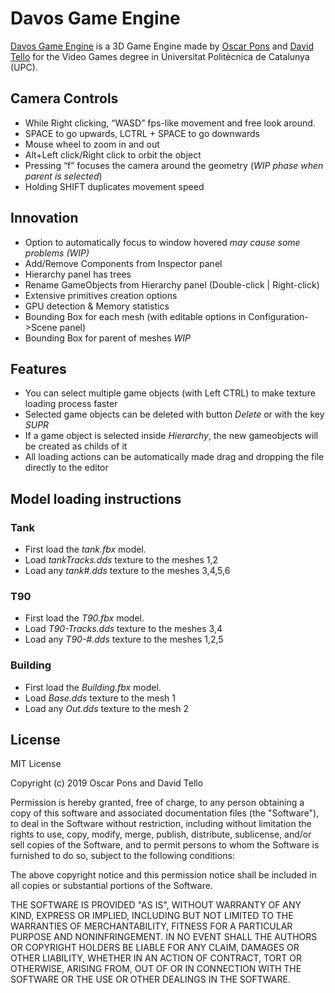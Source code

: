 # Davos Game Engine
[Davos Game Engine](https://github.com/ponspack9/GameEngine) is a 3D Game Engine made by [Oscar Pons](https://github.com/ponspack9) and [David Tello](https://github.com/DavidTello1) for the Video Games degree in Universitat Politècnica de Catalunya (UPC).

## Camera Controls
- While Right clicking, “WASD” fps-like movement and free look around.
- SPACE to go upwards, LCTRL + SPACE to go downwards
- Mouse wheel to zoom in and out
- Alt+Left click/Right click to orbit the object
- Pressing “f” focuses the camera around the geometry (_WIP phase when parent is selected_)
- Holding SHIFT duplicates movement speed

## Innovation
- Option to automatically focus to window hovered *may cause some problems (WIP)*
- Add/Remove Components from Inspector panel
- Hierarchy panel has trees
- Rename GameObjects from Hierarchy panel (Double-click | Right-click)
- Extensive primitives creation options
- GPU detection & Memory statistics
- Bounding Box for each mesh (with editable options in Configuration->Scene panel)
- Bounding Box for parent of meshes *WIP*

## Features
- You can select multiple game objects (with Left CTRL) to make texture loading process faster
- Selected game objects can be deleted with button _Delete_ or with the key _SUPR_
- If a game object is selected inside _Hierarchy_, the new gameobjects will be created as childs of it
- All loading actions can be automatically made drag and dropping the file directly to the editor

## Model loading instructions
### Tank
- First load the _tank.fbx_ model. 
- Load _tankTracks.dds_ texture to the meshes 1,2
- Load any _tank#.dds_ texture to the meshes 3,4,5,6
### T90
- First load the _T90.fbx_ model. 
- Load _T90-Tracks.dds_ texture to the meshes 3,4
- Load any _T90-#.dds_ texture to the meshes 1,2,5
### Building
- First load the _Building.fbx_ model. 
- Load _Base.dds_ texture to the mesh 1
- Load any _Out.dds_ texture to the mesh 2

## License
MIT License

Copyright (c) 2019 Oscar Pons and David Tello

Permission is hereby granted, free of charge, to any person obtaining a copy
of this software and associated documentation files (the "Software"), to deal
in the Software without restriction, including without limitation the rights
to use, copy, modify, merge, publish, distribute, sublicense, and/or sell
copies of the Software, and to permit persons to whom the Software is
furnished to do so, subject to the following conditions:

The above copyright notice and this permission notice shall be included in all
copies or substantial portions of the Software.

THE SOFTWARE IS PROVIDED "AS IS", WITHOUT WARRANTY OF ANY KIND, EXPRESS OR
IMPLIED, INCLUDING BUT NOT LIMITED TO THE WARRANTIES OF MERCHANTABILITY,
FITNESS FOR A PARTICULAR PURPOSE AND NONINFRINGEMENT. IN NO EVENT SHALL THE
AUTHORS OR COPYRIGHT HOLDERS BE LIABLE FOR ANY CLAIM, DAMAGES OR OTHER
LIABILITY, WHETHER IN AN ACTION OF CONTRACT, TORT OR OTHERWISE, ARISING FROM,
OUT OF OR IN CONNECTION WITH THE SOFTWARE OR THE USE OR OTHER DEALINGS IN THE
SOFTWARE.
